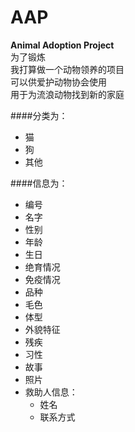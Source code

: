 # AAP
**Animal Adoption Project**  
为了锻炼  
我打算做一个动物领养的项目  
可以供爱护动物协会使用  
用于为流浪动物找到新的家庭
    
####分类为：
* 猫
* 狗
* 其他

####信息为：
* 编号
* 名字
* 性别
* 年龄
* 生日
* 绝育情况
* 免疫情况
* 品种
* 毛色
* 体型
* 外貌特征
* 残疾
* 习性
* 故事
* 照片
* 救助人信息：
  * 姓名
  * 联系方式
